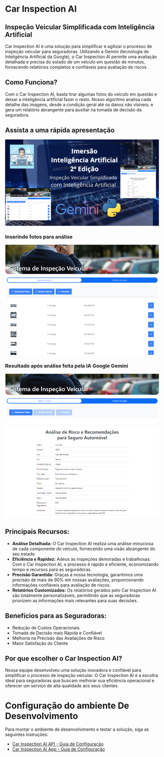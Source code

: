 # Car Inspection AI
## Inspeção Veicular Simplificada com Inteligência Artificial

Car Inspection AI é uma solução para simplificar e agilizar o processo de inspeção veicular para seguradoras. Utilizando a Gemini (tecnologia de Inteligência Artificial da Google), o Car Inspection AI permite uma avaliação detalhada e precisa do estado de um veículo em questão de minutos, fornecendo relatórios completos e confiáveis para avaliação de riscos.

## Como Funciona?
Com o Car Inspection AI, basta tirar algumas fotos do veículo em questão e deixar a inteligência artificial fazer o resto. Nosso algoritmo analisa cada detalhe das imagens, desde a condição geral até os danos não visíveis, e gera um relatório abrangente para auxiliar na tomada de decisão da seguradora.

## Assista a uma rápida apresentação
[![Car Inspection AI Demo](/extras/ilustrations/thumbnail-youtube.png)](https://www.youtube.com/watch?v=FFqKtzQyOGk)

### Inserindo fotos para análise
![Inserindo fotos para análise](extras/ilustrations/1.png)

### Resultado após análise feita pela IA Google Gemini
![Inserindo fotos para análise](extras/ilustrations/2.png)


## Principais Recursos:
- **Análise Detalhada:** O Car Inspection AI realiza uma análise minuciosa de cada componente do veículo, fornecendo uma visão abrangente do seu estado.
- **Eficiência e Rapidez:** Adeus às inspeções demoradas e trabalhosas. Com o Car Inspection AI, o processo é rápido e eficiente, economizando tempo e recursos para as seguradoras.
- **Precisão Garantida:** Graças à nossa tecnologia, garantimos uma precisão de mais de 90% em nossas avaliações, proporcionando informações confiáveis para avaliação de riscos.
- **Relatórios Customizados:** Os relatórios gerados pelo Car Inspection AI são totalmente personalizáveis, permitindo que as seguradoras priorizem as informações mais relevantes para suas decisões.


## Benefícios para as Seguradoras:
- Redução de Custos Operacionais
- Tomada de Decisão mais Rápida e Confiável
- Melhoria na Precisão das Avaliações de Risco
- Maior Satisfação do Cliente


## Por que escolher o Car Inspection AI?
Nossa equipe desenvolveu uma solução inovadora e confiável para simplificar o processo de inspeção veicular. O Car Inspection AI é a escolha ideal para seguradoras que buscam melhorar sua eficiência operacional e oferecer um serviço de alta qualidade aos seus clientes.

# Configuração do ambiente De Desenvolvimento
Para montar o ambiente de desenvolvimento e testar a solução, siga as seguintes instruções:
- [Car Inspection AI API - Guia de Configuração](car-inspection-ai-api/README.md)
- [Car Inspection AI App - Guia de Configuração](car-inspection-ai-app/README.md)

